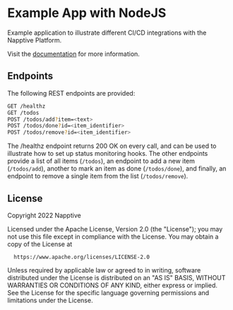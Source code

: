 # Example App with NodeJS

Example application to illustrate different CI/CD integrations with the Napptive Platform.

Visit the [documentation](https://github.com/napptive/example-app-nodejs) for more information.

## Endpoints

The following REST endpoints are provided:

```bash
GET /healthz
GET /todos
POST /todos/add?item=<text>
POST /todos/done?id=<item_identifier>
POST /todos/remove?id=<item_identifier>
```

The /healthz endpoint returns 200 OK on every call, and can be used to illustrate how to set up status monitoring hooks. The other endpoints provide a list of all items (`/todos`), an endpoint to add a new item (`/todos/add`), another to mark an item as done (`/todos/done`), and finally, an endpoint to remove a single item from the list (`/todos/remove`).

## License

 Copyright 2022 Napptive

 Licensed under the Apache License, Version 2.0 (the "License");
 you may not use this file except in compliance with the License.
 You may obtain a copy of the License at

      https://www.apache.org/licenses/LICENSE-2.0

 Unless required by applicable law or agreed to in writing, software
 distributed under the License is distributed on an "AS IS" BASIS,
 WITHOUT WARRANTIES OR CONDITIONS OF ANY KIND, either express or implied.
 See the License for the specific language governing permissions and
 limitations under the License.